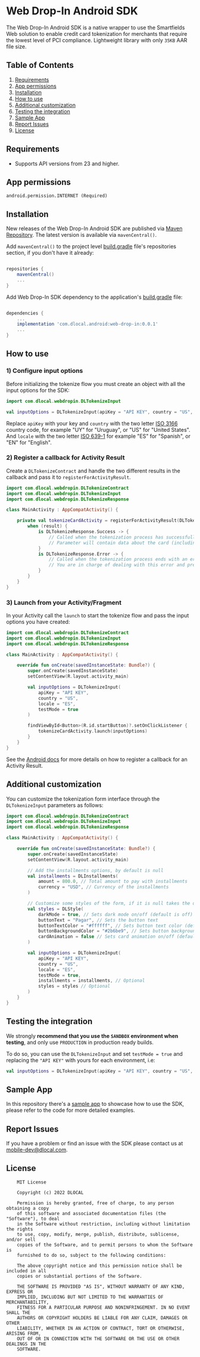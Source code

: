 # Web Drop-In Android SDK

The Web Drop-In Android SDK is a native wrapper to use the Smartfields Web solution to enable 
credit card tokenization for merchants that require the lowest level of PCI compliance. 
Lightweight library with only `35KB` AAR file size.

## Table of Contents

1. [ Requirements ](#markdown-header-requirements)
2. [ App permissions ](#markdown-header-app-permissions)
3. [ Installation ](#markdown-header-installation)
4. [ How to use ](#markdown-header-how-to-use)
5. [ Additional customization ](#markdown-header-additional-customization)
6. [ Testing the integration ](#markdown-header-testing-the-integration)
7. [ Sample App ](#markdown-header-sample-app)
8. [ Report Issues ](#markdown-header-report-issues)
9. [ License ](#markdown-header-license)

## Requirements

- Supports API versions from 23 and higher.

## App permissions

```
android.permission.INTERNET (Required)
```

## Installation

New releases of the Web Drop-In Android SDK are published via [Maven Repository](https://mvnrepository.com/artifact/com.dlocal.android/data-collector).
The latest version is available via `mavenCentral()`.

Add `mavenCentral()` to the project level [build.gradle](https://bitbucket.org/dlocal-public/web-drop-in-sdk-android/src/master/build.gradle#lines-5) file's repositories section, if you don't have it already:
```groovy

repositories {
    mavenCentral()
    ...
}

```

Add Web Drop-In SDK dependency to the application's [build.gradle](https://bitbucket.org/dlocal-public/web-drop-in-sdk-android/src/master/app/build.gradle#lines-38) file:
```groovy

dependencies {
    ...
    implementation 'com.dlocal.android:web-drop-in:0.0.1'
    ...
}

```

## How to use

### 1) Configure input options

Before initializing the tokenize flow you must create an object with all the input options for the SDK:

```kotlin
import com.dlocal.webdropin.DLTokenizeInput

val inputOptions = DLTokenizeInput(apiKey = "API KEY", country = "US", locale = "ES", testMode = true)
```

Replace `apiKey` with your key and `country` with the two letter [ISO 3166](https://en.wikipedia.org/wiki/ISO_3166-1_alpha-2) 
country code, for example "UY" for "Uruguay", or "US" for "United States". 
And `locale` with the two letter [ISO 639-1](https://en.wikipedia.org/wiki/List_of_ISO_639-1_codes) for example "ES" for "Spanish", or "EN" for "English".

### 2) Register a callback for Activity Result

Create a `DLTokenizeContract` and handle the two different results in the callback and pass it to `registerForActivityResult`.

```kotlin
import com.dlocal.webdropin.DLTokenizeContract
import com.dlocal.webdropin.DLTokenizeInput
import com.dlocal.webdropin.DLTokenizeResponse

class MainActivity : AppCompatActivity() {

    private val tokenizeCardActivity = registerForActivityResult(DLTokenizeContract()) { result ->
        when (result) {
            is DLTokenizeResponse.Success -> {
                // Called when the tokenization process has successfully completed
                // Parameter will contain data about the card (including token) and installments data (if required)
            }
            is DLTokenizeResponse.Error -> {
                // Called when the tokenization process ends with an error
                // You are in charge of dealing with this error and presenting it to the user
            }
        }
    }
}
```

### 3) Launch from your Activity/Fragment

In your Activity call the `launch` to start the tokenize flow and pass the input options you have created:

```kotlin
import com.dlocal.webdropin.DLTokenizeContract
import com.dlocal.webdropin.DLTokenizeInput
import com.dlocal.webdropin.DLTokenizeResponse

class MainActivity : AppCompatActivity() {

    override fun onCreate(savedInstanceState: Bundle?) {
        super.onCreate(savedInstanceState)
        setContentView(R.layout.activity_main)

        val inputOptions = DLTokenizeInput(
            apiKey = "API KEY",
            country = "US",
            locale = "ES",
            testMode = true
        )

        findViewById<Button>(R.id.startButton)?.setOnClickListener {
            tokenizeCardActivity.launch(inputOptions)
        }
    }
}
```

See the [Android docs](https://developer.android.com/training/basics/intents/result) for more details on how to register a callback for an Activity Result. 

## Additional customization

You can customize the tokenization form interface through the `DLTokenizeInput` parameters as follows:

```kotlin
import com.dlocal.webdropin.DLTokenizeContract
import com.dlocal.webdropin.DLTokenizeInput
import com.dlocal.webdropin.DLTokenizeResponse

class MainActivity : AppCompatActivity() {

    override fun onCreate(savedInstanceState: Bundle?) {
        super.onCreate(savedInstanceState)
        setContentView(R.layout.activity_main)

        // Add the installments options, by default is null
        val installments = DLInstallments(
            amount = 800.0, // Total amount to pay with installments
            currency = "USD", // Currency of the installments
        )

        // Customize some styles of the form, if it is null takes the default styles
        val styles = DLStyle(
            darkMode = true, // Sets dark mode on/off (default is off)
            buttonText = "Pagar", // Sets the button text
            buttonTextColor = "#ffffff", // Sets button text color (default is white)
            buttonBackgroundColor = "#2b6be9", // Sets button background color (default is blue background)
            cardAnimation = false // Sets card animation on/off (default is on)
        )

        val inputOptions = DLTokenizeInput(
            apiKey = "API KEY",
            country = "US",
            locale = "ES",
            testMode = true,
            installments = installments, // Optional
            styles = styles // Optional
        )
    }
}
```

## Testing the integration

We strongly **recommend that you use the `SANDBOX` environment when testing**, and only use `PRODUCTION` in production ready builds.

To do so, you can use the `DLTokenizeInput` and set `testMode = true` and replacing the `"API KEY"` with yours for each environment, i.e:

```kotlin
val inputOptions = DLTokenizeInput(apiKey = "API KEY", country = "US", locale = "ES", testMode = true)
```

## Sample App

In this repository there's a [sample app](https://bitbucket.org/dlocal-public/web-drop-in-sdk-android/src/master/app/) to showcase how to use the SDK, please refer to the code for more detailed examples.

## Report Issues

If you have a problem or find an issue with the SDK please contact us at [mobile-dev@dlocal.com](mailto:mobile-dev@dlocal.com).

## License

```text
    MIT License

    Copyright (c) 2022 DLOCAL

    Permission is hereby granted, free of charge, to any person obtaining a copy
    of this software and associated documentation files (the "Software"), to deal
    in the Software without restriction, including without limitation the rights
    to use, copy, modify, merge, publish, distribute, sublicense, and/or sell
    copies of the Software, and to permit persons to whom the Software is
    furnished to do so, subject to the following conditions:

    The above copyright notice and this permission notice shall be included in all
    copies or substantial portions of the Software.

    THE SOFTWARE IS PROVIDED "AS IS", WITHOUT WARRANTY OF ANY KIND, EXPRESS OR
    IMPLIED, INCLUDING BUT NOT LIMITED TO THE WARRANTIES OF MERCHANTABILITY,
    FITNESS FOR A PARTICULAR PURPOSE AND NONINFRINGEMENT. IN NO EVENT SHALL THE
    AUTHORS OR COPYRIGHT HOLDERS BE LIABLE FOR ANY CLAIM, DAMAGES OR OTHER
    LIABILITY, WHETHER IN AN ACTION OF CONTRACT, TORT OR OTHERWISE, ARISING FROM,
    OUT OF OR IN CONNECTION WITH THE SOFTWARE OR THE USE OR OTHER DEALINGS IN THE
    SOFTWARE.
```